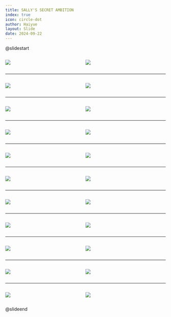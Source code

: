 ```yaml
---
title: SALLY'S SECRET AMBITION
index: true
icon: circle-dot
author: Haiyue
layout: Slide
date: 2024-09-22
---
```

 
@slidestart

<div style="display:flex">
<div style="flex:1">

![](https://raw.githubusercontent.com/yclord/reading/refs/heads/master/english/Level-T/SALLY'S%20SECRET%20AMBITION/001.webp)
</div>
<div style="flex:1">

![](https://raw.githubusercontent.com/yclord/reading/refs/heads/master/english/Level-T/SALLY'S%20SECRET%20AMBITION/002.webp)
</div>
</div>

---

<div style="display:flex">
<div style="flex:1">

![](https://raw.githubusercontent.com/yclord/reading/refs/heads/master/english/Level-T/SALLY'S%20SECRET%20AMBITION/003.webp)
</div>
<div style="flex:1">

![](https://raw.githubusercontent.com/yclord/reading/refs/heads/master/english/Level-T/SALLY'S%20SECRET%20AMBITION/004.webp)
</div>
</div>

---

<div style="display:flex">
<div style="flex:1">

![](https://raw.githubusercontent.com/yclord/reading/refs/heads/master/english/Level-T/SALLY'S%20SECRET%20AMBITION/005.webp)
</div>
<div style="flex:1">

![](https://raw.githubusercontent.com/yclord/reading/refs/heads/master/english/Level-T/SALLY'S%20SECRET%20AMBITION/006.webp)
</div>
</div>

---

<div style="display:flex">
<div style="flex:1">

![](https://raw.githubusercontent.com/yclord/reading/refs/heads/master/english/Level-T/SALLY'S%20SECRET%20AMBITION/007.webp)
</div>
<div style="flex:1">

![](https://raw.githubusercontent.com/yclord/reading/refs/heads/master/english/Level-T/SALLY'S%20SECRET%20AMBITION/008.webp)
</div>
</div>

---

<div style="display:flex">
<div style="flex:1">

![](https://raw.githubusercontent.com/yclord/reading/refs/heads/master/english/Level-T/SALLY'S%20SECRET%20AMBITION/009.webp)
</div>
<div style="flex:1">

![](https://raw.githubusercontent.com/yclord/reading/refs/heads/master/english/Level-T/SALLY'S%20SECRET%20AMBITION/010.webp)
</div>
</div>

---

<div style="display:flex">
<div style="flex:1">

![](https://raw.githubusercontent.com/yclord/reading/refs/heads/master/english/Level-T/SALLY'S%20SECRET%20AMBITION/011.webp)
</div>
<div style="flex:1">

![](https://raw.githubusercontent.com/yclord/reading/refs/heads/master/english/Level-T/SALLY'S%20SECRET%20AMBITION/012.webp)
</div>
</div>

---

<div style="display:flex">
<div style="flex:1">

![](https://raw.githubusercontent.com/yclord/reading/refs/heads/master/english/Level-T/SALLY'S%20SECRET%20AMBITION/013.webp)
</div>
<div style="flex:1">

![](https://raw.githubusercontent.com/yclord/reading/refs/heads/master/english/Level-T/SALLY'S%20SECRET%20AMBITION/014.webp)
</div>
</div>

---

<div style="display:flex">
<div style="flex:1">

![](https://raw.githubusercontent.com/yclord/reading/refs/heads/master/english/Level-T/SALLY'S%20SECRET%20AMBITION/015.webp)
</div>
<div style="flex:1">

![](https://raw.githubusercontent.com/yclord/reading/refs/heads/master/english/Level-T/SALLY'S%20SECRET%20AMBITION/016.webp)
</div>
</div>

---

<div style="display:flex">
<div style="flex:1">

![](https://raw.githubusercontent.com/yclord/reading/refs/heads/master/english/Level-T/SALLY'S%20SECRET%20AMBITION/017.webp)
</div>
<div style="flex:1">

![](https://raw.githubusercontent.com/yclord/reading/refs/heads/master/english/Level-T/SALLY'S%20SECRET%20AMBITION/018.webp)
</div>
</div>

---

<div style="display:flex">
<div style="flex:1">

![](https://raw.githubusercontent.com/yclord/reading/refs/heads/master/english/Level-T/SALLY'S%20SECRET%20AMBITION/019.webp)
</div>
<div style="flex:1">

![](https://raw.githubusercontent.com/yclord/reading/refs/heads/master/english/Level-T/SALLY'S%20SECRET%20AMBITION/020.webp)
</div>
</div>

---

<div style="display:flex">
<div style="flex:1">

![](https://raw.githubusercontent.com/yclord/reading/refs/heads/master/english/Level-T/SALLY'S%20SECRET%20AMBITION/021.webp)
</div>
<div style="flex:1">

![](https://raw.githubusercontent.com/yclord/reading/refs/heads/master/english/Level-T/SALLY'S%20SECRET%20AMBITION/022.webp)
</div>
</div>

@slideend
